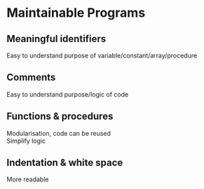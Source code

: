 # Maintainable Programs

## Meaningful identifiers

Easy to understand purpose of variable/constant/array/procedure

## Comments

Easy to understand purpose/logic of code

## Functions & procedures

Modularisation, code can be reused \
Simplify logic

## Indentation & white space

More readable
